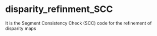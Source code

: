# disparity_refinment_SCC
It is the Segment Consistency Check (SCC) code for the refinement of disparity maps
